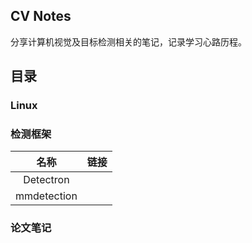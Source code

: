 ## CV Notes

分享计算机视觉及目标检测相关的笔记，记录学习心路历程。

## 目录

### Linux



### 检测框架

|    名称     | 链接 |
| :---------: | :--: |
|  Detectron  |      |
| mmdetection |      |

### 论文笔记




